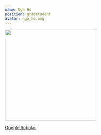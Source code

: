 ```yaml
---
name: Nga Ho
position: gradstudent
avatar: nga_ho.png
---
```


<img width="300" src="{{site.baseurl}}/images/people/{{page.avatar}}" data-action="zoom">

<i class="fa fa-bar-chart"></i> [Google Scholar](https://scholar.google.com/citations?hl=en&user=dwJiKYIAAAAJ)
<br>
<!-- <i class="fa fa-home"></i> [Homepage](https://) -->
